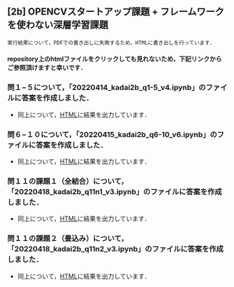 ## [2b] OPENCVスタートアップ課題 + フレームワークを使わない深層学習課題
    実行結果について，PDFでの書き出しに失敗するため，HTMLに書き出しを行っています．
#### repository上のhtmlファイルをクリックしても見れないため，下記リンクからご参照頂けますと幸いです．

### 問１−５について，「20220414_kadai2b_q1-5_v4.ipynb」のファイルに答案を作成しました．
- 同上について，[HTML](https://htmlpreview.github.io/?https://github.com/L4Clippers/notebook/blob/main/20220414_kadai2b_q1-5_v4.html)に結果を出力しています．

### 問６−１０について，「20220415_kadai2b_q6-10_v6.ipynb」のファイルに答案を作成しました．
- 同上について，[HTML](https://htmlpreview.github.io/?https://github.com/L4Clippers/notebook/blob/main/20220415_kadai2b_q6-10_v6.html)に結果を出力しています．

### 問１１の課題１（全結合）について，「20220418_kadai2b_q11n1_v3.ipynb」のファイルに答案を作成しました．
- 同上について，[HTML](https://htmlpreview.github.io/?https://github.com/L4Clippers/notebook/blob/main/20220418_kadai2b_q11n1_v3.html)に結果を出力しています．

### 問１１の課題２（畳込み）について，「20220418_kadai2b_q11n2_v3.ipynb」のファイルに答案を作成しました．
- 同上について，[HTML](https://htmlpreview.github.io/?https://github.com/L4Clippers/notebook/blob/main/20220418_kadai2b_q11n2_v3.html)に結果を出力しています．
